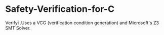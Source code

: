 Safety-Verification-for-C
=========================

Verifyi .Uses a VCG (verification condition generation) and Microsoft's Z3 SMT Solver.
